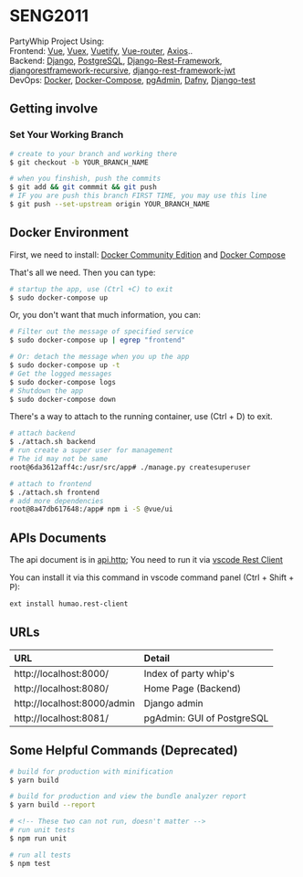# SENG2011

PartyWhip Project Using:  
Frontend: 
[Vue](https://cn.vuejs.org/v2/guide/),
[Vuex](https://vuex.vuejs.org/guide/),
[Vuetify](https://vuetifyjs.com/en/getting-started/quick-start),
[Vue-router](https://router.vuejs.org/),
[Axios](https://cn.vuejs.org/v2/cookbook/using-axios-to-consume-apis.html)..  
Backend: 
[Django](https://docs.djangoproject.com/en/2.1/),
[PostgreSQL](https://www.postgresql.org/),
[Django-Rest-Framework](http://www.django-rest-framework.org/tutorial/quickstart/),
[djangorestframework-recursive](https://github.com/heywbj/django-rest-framework-recursive),
[django-rest-framework-jwt](https://github.com/GetBlimp/django-rest-framework-jwt)  
DevOps: 
[Docker](https://www.docker.com/),
[Docker-Compose](https://docs.docker.com/compose/),
[pgAdmin](https://www.pgadmin.org/docs/pgadmin4/3.x/),
[Dafny](https://rise4fun.com/Dafny/tutorial),
[Django-test](https://docs.djangoproject.com/en/2.1/topics/testing/overview/)

## Getting involve

### Set Your Working Branch

```bash
# create to your branch and working there
$ git checkout -b YOUR_BRANCH_NAME

# when you finshish, push the commits
$ git add && git commmit && git push
# IF you are push this branch FIRST TIME, you may use this line
$ git push --set-upstream origin YOUR_BRANCH_NAME
```
## Docker Environment

First, we need to install: 
[Docker Community Edition](https://docs.docker.com/install/#releases)
and
[Docker Compose](https://docs.docker.com/compose/install/#install-compose)  

That's all we need. Then you can type:

```bash
# startup the app, use (Ctrl +C) to exit
$ sudo docker-compose up 
```

Or, you don't want that much information, you can:

```bash
# Filter out the message of specified service
$ sudo docker-compose up | egrep "frontend"

# Or: detach the message when you up the app 
$ sudo docker-compose up -t
# Get the logged messages 
$ sudo docker-compose logs
# Shutdown the app
$ sudo docker-compose down
```

There's a way to attach to the running container, use (Ctrl + D) to exit.

```bash 
# attach backend 
$ ./attach.sh backend 
# run create a super user for management
# The id may not be same 
root@6da3612aff4c:/usr/src/app# ./manage.py createsuperuser

# attach to frontend
$ ./attach.sh frontend
# add more dependencies
root@8a47db617648:/app# npm i -S @vue/ui
```

## APIs Documents 

The api document is in [api.http](./api.http); You need to run it via [vscode Rest Client](https://marketplace.visualstudio.com/items?itemName=humao.rest-client)

You can install it via this command in vscode command panel (Ctrl + Shift + P):

```bash
ext install humao.rest-client
```

## URLs

URL | Detail
:--- | :---
http://localhost:8000/ | Index of party whip's  
http://localhost:8080/ | Home Page (Backend)
http://localhost:8000/admin | Django admin
http://localhost:8081/ | pgAdmin: GUI of PostgreSQL 

## Some Helpful Commands (Deprecated)

```bash
# build for production with minification
$ yarn build

# build for production and view the bundle analyzer report
$ yarn build --report

# <!-- These two can not run, doesn't matter -->
# run unit tests
$ npm run unit

# run all tests
$ npm test
```
